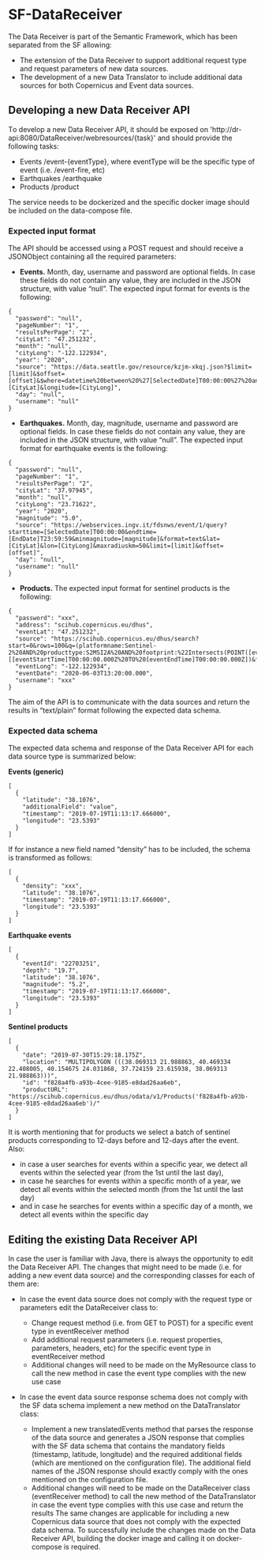 # SF-DataReceiver
The Data Receiver is part of the Semantic Framework, which has been separated from the SF allowing:
-	The extension of the Data Receiver to support additional request type and request parameters of new data sources.
-	The development of a new Data Translator to include additional data sources for both Copernicus and Event data sources.

## Developing a new Data Receiver API
Τo develop a new Data Receiver API, it should be exposed on 'http://dr-api:8080/DataReceiver/webresources/{task}' and should provide the following tasks:
- Events /event-{eventType}, where eventType will be the specific type of event (i.e. /event-fire, etc)
- Earthquakes	/earthquake
- Products /product

The service needs to be dockerized and the specific docker image should be included on the data-compose file. 

### Expected input format
The API should be accessed using a POST request and should receive a JSONObject containing all the required parameters:
- **Events.** 
Month, day, username and password are optional fields. In case these fields do not contain any value, they are included in the JSON structure, with value “null”. The expected input format for events is the following:
```
{
  "password": "null",
  "pageNumber": "1",
  "resultsPerPage": "2",
  "cityLat": "47.251232",
  "month": "null",
  "cityLong": "-122.122934",
  "year": "2020",
  "source": "https://data.seattle.gov/resource/kzjm-xkqj.json?$limit=[limit]&$offset=[offset]&$where=datetime%20between%20%27[SelectedDate]T00:00:00%27%20and%20%27[EndDate]T23:59:59%27&latitude=[CityLat]&longitude=[CityLong]",
  "day": "null",
  "username": "null"
}
```
-  **Earthquakes.** 
Month, day, magnitude, username and password are optional fields. In case these fields do not contain any value, they are included in the JSON structure, with value “null”. The expected input format for earthquake events is the following:
```
{
  "password": "null",
  "pageNumber": "1",
  "resultsPerPage": "2",
  "cityLat": "37.97945",
  "month": "null",
  "cityLong": "23.71622",
  "year": "2020",
  "magnitude": "5.0",
  "source": "https://webservices.ingv.it/fdsnws/event/1/query?starttime=[SelectedDate]T00:00:00&endtime=[EndDate]T23:59:59&minmagnitude=[magnitude]&format=text&lat=[CityLat]&lon=[CityLong]&maxradiuskm=50&limit=[limit]&offset=[offset]",
  "day": "null",
  "username": "null"
}
```
-	 **Products.** 
The expected input format for sentinel products is the following:
```
{
  "password": "xxx",
  "address": "scihub.copernicus.eu/dhus",
  "eventLat": "47.251232",
  "source": "https://scihub.copernicus.eu/dhus/search?start=0&rows=100&q=(platformname:Sentinel-2%20AND%20producttype:S2MSI2A%20AND%20footprint:%22Intersects(POINT([eventLat]%20[eventLong]))%22%20AND%20beginposition:[[eventStartTime]T00:00:00.000Z%20TO%20[eventEndTime]T00:00:00.000Z])&format=json",
  "eventLong": "-122.122934",
  "eventDate": "2020-06-03T13:20:00.000",
  "username": "xxx"
}
```
The aim of the API is to communicate with the data sources and return the results in “text/plain” format following the expected data schema. 
### Expected data schema
The expected data schema and response of the Data Receiver API for each data source type is summarized below:

**Events (generic)**	
```
[ 
  {
    "latitude": "38.1076",
    "additionalField": "value",
    "timestamp": "2019-07-19T11:13:17.666000",
    "longitude": "23.5393"
  }
]
```
If for instance a new field named “density” has to be included, the schema is transformed as follows:
```
[ 
  {
    "density": "xxx",
    "latitude": "38.1076",
    "timestamp": "2019-07-19T11:13:17.666000",
    "longitude": "23.5393"
  }
]
```
**Earthquake events**	
```
[ 
  {
    "eventId": "22703251",
    "depth": "19.7",
    "latitude": "38.1076",
    "magnitude": "5.2",
    "timestamp": "2019-07-19T11:13:17.666000",
    "longitude": "23.5393"
  }
]
```
**Sentinel products**	
```
[
  {
    "date": "2019-07-30T15:29:18.175Z",
    "location": "MULTIPOLYGON (((38.069313 21.988863, 40.469334 22.408005, 40.154675 24.031868, 37.724159 23.615938, 38.069313 21.988863)))",
    "id": "f828a4fb-a93b-4cee-9185-e8dad26aa6eb",
    "productURL": "https://scihub.copernicus.eu/dhus/odata/v1/Products('f828a4fb-a93b-4cee-9185-e8dad26aa6eb')/"
  }
]
```
It is worth mentioning that for products we select a batch of sentinel products corresponding to 12-days before and 12-days after the event. Also:
-	in case a user searches for events within a specific year, we detect all events within the selected year (from the 1st until the last day), 
-	in case he searches for events within a specific month of a year, we detect all events within the selected month (from the 1st until the last day)
-	and in case he searches for events within a specific day of a month, we detect all events within the specific day


## Editing the existing Data Receiver API
In case the user is familiar with Java, there is always the opportunity to edit the Data Receiver API. The changes that might need to be made (i.e. for adding a new event data source) and the corresponding classes for each of them are:
- In case the event data source does not comply with the request type or parameters edit the DataReceiver class to:
    -	Change request method (i.e. from GET to POST) for a specific event type in eventReceiver method
    -	Add additional request parameters (i.e. request properties, parameters, headers, etc) for the specific event type in eventReceiver method
    -	Additional changes will need to be made on the MyResource class to call the new method in case the event type complies with the new use case

- In case the event data source response schema does not comply with the SF data schema implement a new method on the DataTranslator class:
  -	Implement a new translatedEvents method that parses the response of the data source and generates a JSON response that complies with the SF data schema that contains the mandatory fields (timestamp, latitude, longitude) and the required additional fields (which are mentioned on the configuration file). The additional field names of the JSON response should exactly comply with the ones mentioned on the configuration file.
  -	Additional changes will need to be made on the DataReceiver class (eventReceiver method) to call the new method of the DataTranslator in case the event type complies with this use case and return the results
The same changes are applicable for including a new Copernicus data source that does not comply with the expected data schema.
To successfully include the changes made on the Data Receiver API, building the docker image and calling it on docker-compose is required.
